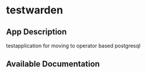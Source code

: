 # testwarden

## App Description

testapplication for moving to operator based postgresql

## Available Documentation

